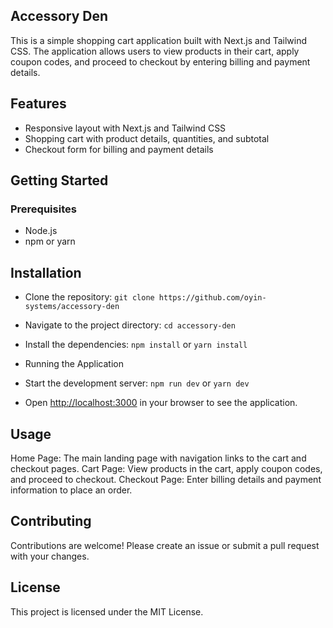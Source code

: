 ## Accessory Den

This is a simple shopping cart application built with Next.js and Tailwind CSS. The application allows users to view products in their cart, apply coupon codes, and proceed to checkout by entering billing and payment details.

## Features

- Responsive layout with Next.js and Tailwind CSS
- Shopping cart with product details, quantities, and subtotal
- Checkout form for billing and payment details

## Getting Started

### Prerequisites

- Node.js
- npm or yarn

## Installation

- Clone the repository:
  `git clone https://github.com/oyin-systems/accessory-den`

- Navigate to the project directory:
  `cd accessory-den`

- Install the dependencies:
  `npm install` or `yarn install`

- Running the Application
- Start the development server:
  `npm run dev` or `yarn dev`

- Open [http://localhost:3000](http://localhost:3000) in your browser to see the application.

## Usage

Home Page: The main landing page with navigation links to the cart and checkout pages.
Cart Page: View products in the cart, apply coupon codes, and proceed to checkout.
Checkout Page: Enter billing details and payment information to place an order.

## Contributing

Contributions are welcome! Please create an issue or submit a pull request with your changes.

## License

This project is licensed under the MIT License.
